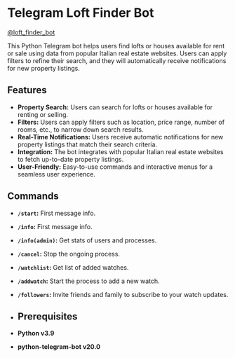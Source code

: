 # Telegram Loft Finder Bot

[@loft_finder_bot](https://t.me/loft_finder_bot)

This Python Telegram bot helps users find lofts or houses available for rent or sale using data from popular Italian real estate websites. Users can apply filters to refine their search, and they will automatically receive notifications for new property listings.

## Features

- **Property Search:** Users can search for lofts or houses available for renting or selling.
- **Filters:** Users can apply filters such as location, price range, number of rooms, etc., to narrow down search results.
- **Real-Time Notifications:** Users receive automatic notifications for new property listings that match their search criteria.
- **Integration:** The bot integrates with popular Italian real estate websites to fetch up-to-date property listings.
- **User-Friendly:** Easy-to-use commands and interactive menus for a seamless user experience.

## Commands
- **`/start`:** First message info.
- **`/info`:** First message info.
- **`/info(admin)`:** Get stats of users and processes.
- **`/cancel`:** Stop the ongoing process.
- **`/watchlist`:** Get list of added watches.
- **`/addwatch`:** Start the process to add a new watch.
- **`/followers`:** Invite friends and family to subscribe to your watch updates.

- ## Prerequisites

- **Python v3.9**
- **python-telegram-bot v20.0**
